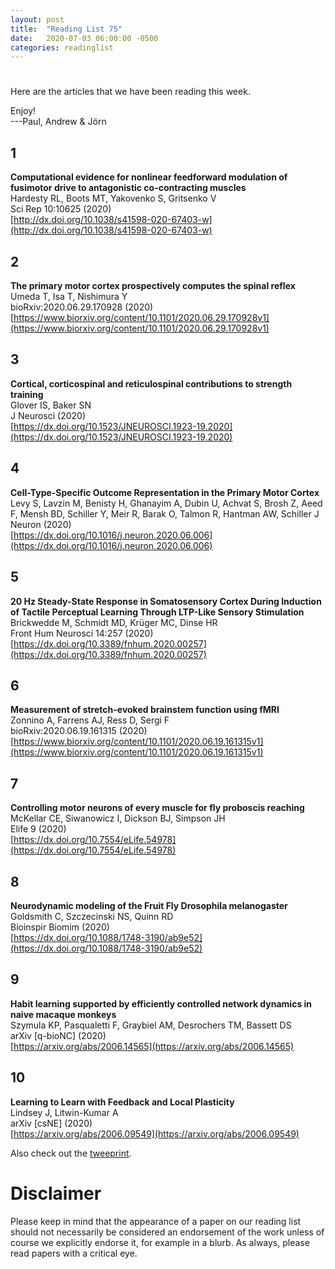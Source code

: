```yaml
---
layout: post
title:  "Reading List 75"
date:   2020-07-03 06:00:00 -0500
categories: readinglist
---
```


# 

Here are the articles that we have been reading this week.

Enjoy!  
---Paul, Andrew & Jörn

## 1
**Computational evidence for nonlinear feedforward modulation of fusimotor drive to antagonistic co-contracting muscles**  
Hardesty RL, Boots MT, Yakovenko S, Gritsenko V  
Sci Rep 10:10625 (2020)  
[http://dx.doi.org/10.1038/s41598-020-67403-w](http://dx.doi.org/10.1038/s41598-020-67403-w)

## 2
**The primary motor cortex prospectively computes the spinal reflex**  
Umeda T, Isa T, Nishimura Y  
bioRxiv:2020.06.29.170928 (2020)  
[https://www.biorxiv.org/content/10.1101/2020.06.29.170928v1](https://www.biorxiv.org/content/10.1101/2020.06.29.170928v1)

## 3
**Cortical, corticospinal and reticulospinal contributions to strength training**  
Glover IS, Baker SN  
J Neurosci (2020)  
[https://dx.doi.org/10.1523/JNEUROSCI.1923-19.2020](https://dx.doi.org/10.1523/JNEUROSCI.1923-19.2020)

## 4
**Cell-Type-Specific Outcome Representation in the Primary Motor Cortex**  
Levy S, Lavzin M, Benisty H, Ghanayim A, Dubin U, Achvat S, Brosh Z, Aeed F, Mensh BD, Schiller Y, Meir R, Barak O, Talmon R, Hantman AW, Schiller J  
Neuron (2020)  
[https://dx.doi.org/10.1016/j.neuron.2020.06.006](https://dx.doi.org/10.1016/j.neuron.2020.06.006)

## 5
**20 Hz Steady-State Response in Somatosensory Cortex During Induction of Tactile Perceptual Learning Through LTP-Like Sensory Stimulation**  
Brickwedde M, Schmidt MD, Krüger MC, Dinse HR  
Front Hum Neurosci 14:257 (2020)  
[https://dx.doi.org/10.3389/fnhum.2020.00257](https://dx.doi.org/10.3389/fnhum.2020.00257)

## 6
**Measurement of stretch-evoked brainstem function using fMRI**  
Zonnino A, Farrens AJ, Ress D, Sergi F  
bioRxiv:2020.06.19.161315 (2020)  
[https://www.biorxiv.org/content/10.1101/2020.06.19.161315v1](https://www.biorxiv.org/content/10.1101/2020.06.19.161315v1)

## 7
**Controlling motor neurons of every muscle for fly proboscis reaching**  
McKellar CE, Siwanowicz I, Dickson BJ, Simpson JH  
Elife 9 (2020)  
[https://dx.doi.org/10.7554/eLife.54978](https://dx.doi.org/10.7554/eLife.54978)

## 8
**Neurodynamic modeling of the Fruit Fly Drosophila melanogaster**  
Goldsmith C, Szczecinski NS, Quinn RD  
Bioinspir Biomim (2020)  
[https://dx.doi.org/10.1088/1748-3190/ab9e52](https://dx.doi.org/10.1088/1748-3190/ab9e52)

## 9
**Habit learning supported by efficiently controlled network dynamics in naive macaque monkeys**  
Szymula KP, Pasqualetti F, Graybiel AM, Desrochers TM, Bassett DS  
arXiv [q-bioNC] (2020)  
[https://arxiv.org/abs/2006.14565](https://arxiv.org/abs/2006.14565)

## 10
**Learning to Learn with Feedback and Local Plasticity**  
Lindsey J, Litwin-Kumar A  
arXiv [csNE] (2020)  
[https://arxiv.org/abs/2006.09549](https://arxiv.org/abs/2006.09549)

Also check out the [tweeprint](https://twitter.com/jack_w_lindsey/status/1276217242896814085?s=21
).


# Disclaimer
Please keep in mind that the appearance of a paper on our reading list should not necessarily be considered an endorsement of the work unless of course we explicitly endorse it, for example in a blurb. As always, please read papers with a critical eye.

